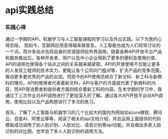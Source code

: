 # api实践总结

### 实践心得
通过一学期的API、机器学习与人工智能课程的学习以及外出实践，以下为我的心得总结。
现如今，互联网应用变得越来越普及，人工智能也成为人们经常讨论的一个词，而许多站点也将自身的资源提供给外界调用。随着各种API开放平台产品和服务推出后，各种开发者、用户以及中小企业得到了更多的便利及使用价值，API的调用也使得各个站点之间的关系越来越紧密。API的开放使用不仅能让更多的人发现工程师的技术实力，更能让各个公司间门槛对等，扩大产品的竞争范围，推动更多更优秀的产品的出现。而现今的API使用还结合了新文科、新工科与新商科的理论，API的使用者代表着新文科，API与客户的方面就代表了新商科的内容，而API得消费者和提供者方面则结合着新工科的内容。在本学期的学习中，我通过了三次作业对API调用进行了更加深入的了解。通过各大API开放平台对API调用、使用比较以及产品构想进行了多次的练习。

首先，了解了人工智能与机器学习的几个比较大的国内外网站如azure微软、腾讯云、百度AI、阿里云等等，阅读了相关的api文档介绍，并且运用上面提供的代码模板成功调用了如人脸识别、人脸对比、语音识别等api功能。并且做出多家人脸识别的对比图，也学会了多人人脸识别的调用方法。
